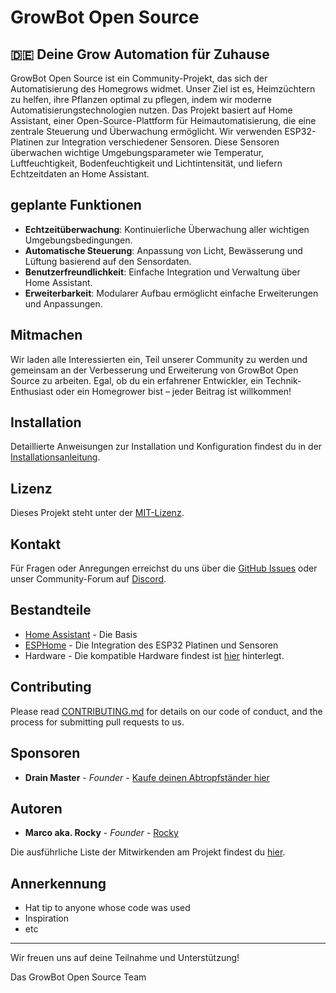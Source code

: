 # GrowBot Open Source 
## 🇩🇪 Deine Grow Automation für Zuhause

GrowBot Open Source ist ein Community-Projekt, das sich der Automatisierung des Homegrows widmet. Unser Ziel ist es, Heimzüchtern zu helfen, ihre Pflanzen optimal zu pflegen, indem wir moderne Automatisierungstechnologien nutzen. Das Projekt basiert auf Home Assistant, einer Open-Source-Plattform für Heimautomatisierung, die eine zentrale Steuerung und Überwachung ermöglicht. Wir verwenden ESP32-Platinen zur Integration verschiedener Sensoren. Diese Sensoren überwachen wichtige Umgebungsparameter wie Temperatur, Luftfeuchtigkeit, Bodenfeuchtigkeit und Lichtintensität, und liefern Echtzeitdaten an Home Assistant.

## geplante Funktionen
- **Echtzeitüberwachung**: Kontinuierliche Überwachung aller wichtigen Umgebungsbedingungen.
- **Automatische Steuerung**: Anpassung von Licht, Bewässerung und Lüftung basierend auf den Sensordaten.
- **Benutzerfreundlichkeit**: Einfache Integration und Verwaltung über Home Assistant.
- **Erweiterbarkeit**: Modularer Aufbau ermöglicht einfache Erweiterungen und Anpassungen.

## Mitmachen

Wir laden alle Interessierten ein, Teil unserer Community zu werden und gemeinsam an der Verbesserung und Erweiterung von GrowBot Open Source zu arbeiten. Egal, ob du ein erfahrener Entwickler, ein Technik-Enthusiast oder ein Homegrower bist – jeder Beitrag ist willkommen!

## Installation

Detaillierte Anweisungen zur Installation und Konfiguration findest du in der [Installationsanleitung](./INSTALL.md).

## Lizenz

Dieses Projekt steht unter der [MIT-Lizenz](./LICENSE).

## Kontakt

Für Fragen oder Anregungen erreichst du uns über die [GitHub Issues](https://github.com/GrowBot-Open-Source/gb_HomeAssistant/issues) oder unser Community-Forum auf [Discord](https://discord.gg/neJdSvxnPf).


## Bestandteile
* [Home Assistant](http://www.dropwizard.io/1.0.2/docs/) - Die Basis
* [ESPHome](https://maven.apache.org/) - Die Integration des ESP32 Platinen und Sensoren
* Hardware - Die kompatible Hardware findest ist [hier](https://maven.apache.org/) hinterlegt. 

## Contributing

Please read [CONTRIBUTING.md](https://gist.github.com/PurpleBooth/b24679402957c63ec426) for details on our code of conduct, and the process for submitting pull requests to us.

## Sponsoren
* **Drain Master** - *Founder* - [Kaufe deinen Abtropfständer hier](https://github.com/MrcoSchrnr)


## Autoren
* **Marco aka. Rocky** - *Founder* - [Rocky](https://github.com/MrcoSchrnr)

Die ausführliche Liste der Mitwirkenden am Projekt findest du [hier](https://github.com/GrowBot-Open-Source/gb_HomeAssistant/contributors).


## Annerkennung

* Hat tip to anyone whose code was used
* Inspiration
* etc


---

Wir freuen uns auf deine Teilnahme und Unterstützung!

Das GrowBot Open Source Team
